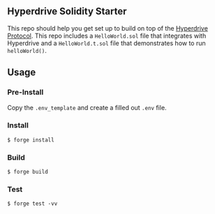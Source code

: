 ## Hyperdrive Solidity Starter

This repo should help you get set up to build on top of the [Hyperdrive Protocol](https://github.com/delvtech/hyperdrive). This repo includes a `HelloWorld.sol` file that integrates with Hyperdrive and a `HelloWorld.t.sol` file that demonstrates how to run `helloWorld()`.

## Usage

### Pre-Install

Copy the `.env_template` and create a filled out `.env` file.

### Install

```shell
$ forge install
```

### Build

```shell
$ forge build
```

### Test

```shell
$ forge test -vv
```

